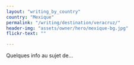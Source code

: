 ```yaml
---
layout: "writing_by_country"
country: "Mexique"
permalink: "/writing/destination/veracruz/"
header-img: "assets/owner/hero/mexique-bg.jpg"
flickr-text: ""

---
```


Quelques info au sujet de...